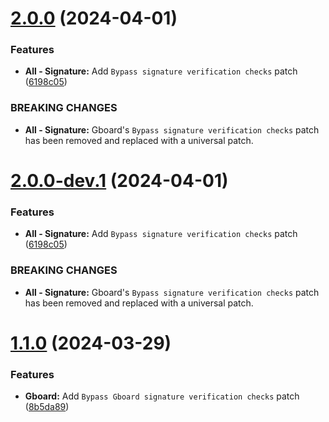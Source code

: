 # [2.0.0](https://github.com/jkennethcarino/privacy-revanced-integrations/compare/v1.1.0...v2.0.0) (2024-04-01)


### Features

* **All - Signature:** Add `Bypass signature verification checks` patch ([6198c05](https://github.com/jkennethcarino/privacy-revanced-integrations/commit/6198c056812a6e8e353857693365c7780e9ff2fa))


### BREAKING CHANGES

* **All - Signature:** Gboard's `Bypass signature verification checks` patch has been removed and replaced with a universal patch.

# [2.0.0-dev.1](https://github.com/jkennethcarino/privacy-revanced-integrations/compare/v1.1.0...v2.0.0-dev.1) (2024-04-01)


### Features

* **All - Signature:** Add `Bypass signature verification checks` patch ([6198c05](https://github.com/jkennethcarino/privacy-revanced-integrations/commit/6198c056812a6e8e353857693365c7780e9ff2fa))


### BREAKING CHANGES

* **All - Signature:** Gboard's `Bypass signature verification checks` patch has been removed and replaced with a universal patch.

# [1.1.0](https://github.com/jkennethcarino/privacy-revanced-integrations/compare/v1.0.0...v1.1.0) (2024-03-29)


### Features

* **Gboard:** Add `Bypass Gboard signature verification checks` patch ([8b5da89](https://github.com/jkennethcarino/privacy-revanced-integrations/commit/8b5da8921840dc4bbe10552a2b1f2db10e1959c5))
